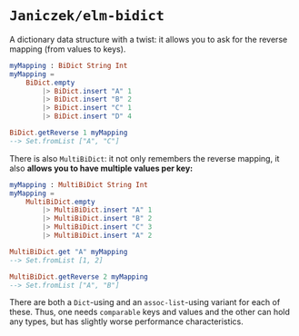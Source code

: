 # `Janiczek/elm-bidict`

A dictionary data structure with a twist: it allows you to ask for the reverse mapping (from values to keys).

```elm
myMapping : BiDict String Int
myMapping =
    BiDict.empty
        |> BiDict.insert "A" 1
        |> BiDict.insert "B" 2
        |> BiDict.insert "C" 1
        |> BiDict.insert "D" 4

BiDict.getReverse 1 myMapping
--> Set.fromList ["A", "C"]
```

There is also `MultiBiDict`: it not only remembers the reverse mapping, it also **allows you to have multiple values per key:**

```elm
myMapping : MultiBiDict String Int
myMapping =
    MultiBiDict.empty
        |> MultiBiDict.insert "A" 1
        |> MultiBiDict.insert "B" 2
        |> MultiBiDict.insert "C" 3
        |> MultiBiDict.insert "A" 2

MultiBiDict.get "A" myMapping
--> Set.fromList [1, 2]

MultiBiDict.getReverse 2 myMapping
--> Set.fromList ["A", "B"]
```

There are both a `Dict`-using and an `assoc-list`-using variant for each of these. Thus, one needs `comparable` keys and values and the other can hold any types, but has slightly worse performance characteristics.
